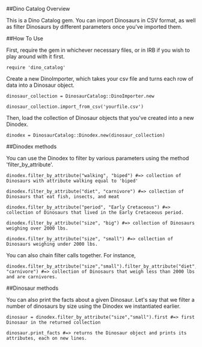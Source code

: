 ##Dino Catalog Overview

This is a Dino Catalog gem. You can import Dinosaurs in CSV format, as well as filter Dinosaurs by different parameters once you've imported them.

##How To Use

First, require the gem in whichever necessary files, or in IRB if you wish to play around with it first.

```require 'dino_catalog'```

Create a new DinoImporter, which takes your csv file and turns each row of data into a Dinosaur object.

```
dinosaur_collection = DinosaurCatalog::DinoImporter.new

dinosaur_collection.import_from_csv('yourfile.csv')
```

Then, load the collection of Dinosaur objects that you've created into a new Dinodex.

```dinodex = DinosaurCatalog::Dinodex.new(dinosaur_collection)```

##Dinodex methods

You can use the Dinodex to filter by various parameters using the method 'filter_by_attribute'.

```
dinodex.filter_by_attribute("walking", "biped") #=> collection of Dinosaurs with attribute walking equal to 'biped'

dinodex.filter_by_attribute("diet", "carnivore") #=> collection of Dinosaurs that eat fish, insects, and meat

dinodex.filter_by_attribute("period", "Early Cretaceous") #=> collection of Dinosaurs that lived in the Early Cretaceous period.

dinodex.filter_by_attribute("size", "big") #=> collection of Dinosaurs weighing over 2000 lbs.

dinodex.filter_by_attribute("size", "small") #=> collection of Dinosaurs weighing under 2000 lbs.

```

You can also chain filter calls together. For instance,

```
dinodex.filter_by_attribute("size","small").filter_by_attribute("diet", "carnivore") #=> collection of Dinosaurs that weigh less than 2000 lbs and are carnivores.
```
##Dinosaur methods

You can also print the facts about a given Dinosaur. Let's say that we filter a number of dinosaurs by size using the Dinodex we instantiated earlier.

```
dinosaur = dinodex.filter_by_attribute("size","small").first #=> first Dinosaur in the returned collection

dinosaur.print_facts #=> returns the Dinosaur object and prints its attributes, each on new lines.
```

